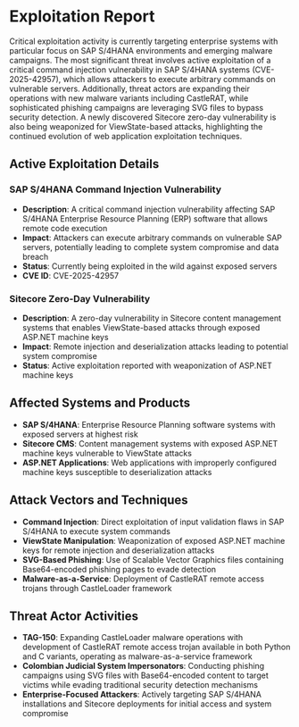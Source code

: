 # Exploitation Report

Critical exploitation activity is currently targeting enterprise systems with particular focus on SAP S/4HANA environments and emerging malware campaigns. The most significant threat involves active exploitation of a critical command injection vulnerability in SAP S/4HANA systems (CVE-2025-42957), which allows attackers to execute arbitrary commands on vulnerable servers. Additionally, threat actors are expanding their operations with new malware variants including CastleRAT, while sophisticated phishing campaigns are leveraging SVG files to bypass security detection. A newly discovered Sitecore zero-day vulnerability is also being weaponized for ViewState-based attacks, highlighting the continued evolution of web application exploitation techniques.

## Active Exploitation Details

### SAP S/4HANA Command Injection Vulnerability
- **Description**: A critical command injection vulnerability affecting SAP S/4HANA Enterprise Resource Planning (ERP) software that allows remote code execution
- **Impact**: Attackers can execute arbitrary commands on vulnerable SAP servers, potentially leading to complete system compromise and data breach
- **Status**: Currently being exploited in the wild against exposed servers
- **CVE ID**: CVE-2025-42957

### Sitecore Zero-Day Vulnerability
- **Description**: A zero-day vulnerability in Sitecore content management systems that enables ViewState-based attacks through exposed ASP.NET machine keys
- **Impact**: Remote injection and deserialization attacks leading to potential system compromise
- **Status**: Active exploitation reported with weaponization of ASP.NET machine keys

## Affected Systems and Products

- **SAP S/4HANA**: Enterprise Resource Planning software systems with exposed servers at highest risk
- **Sitecore CMS**: Content management systems with exposed ASP.NET machine keys vulnerable to ViewState attacks
- **ASP.NET Applications**: Web applications with improperly configured machine keys susceptible to deserialization attacks

## Attack Vectors and Techniques

- **Command Injection**: Direct exploitation of input validation flaws in SAP S/4HANA to execute system commands
- **ViewState Manipulation**: Weaponization of exposed ASP.NET machine keys for remote injection and deserialization attacks
- **SVG-Based Phishing**: Use of Scalable Vector Graphics files containing Base64-encoded phishing pages to evade detection
- **Malware-as-a-Service**: Deployment of CastleRAT remote access trojans through CastleLoader framework

## Threat Actor Activities

- **TAG-150**: Expanding CastleLoader malware operations with development of CastleRAT remote access trojan available in both Python and C variants, operating as malware-as-a-service framework
- **Colombian Judicial System Impersonators**: Conducting phishing campaigns using SVG files with Base64-encoded content to target victims while evading traditional security detection mechanisms
- **Enterprise-Focused Attackers**: Actively targeting SAP S/4HANA installations and Sitecore deployments for initial access and system compromise